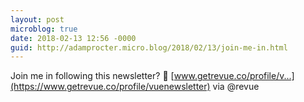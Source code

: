 ```yaml
---
layout: post
microblog: true
date: 2018-02-13 12:56 -0000
guid: http://adamprocter.micro.blog/2018/02/13/join-me-in.html
---
```

Join me in following this newsletter? 👀  [www.getrevue.co/profile/v...](https://www.getrevue.co/profile/vuenewsletter) via @revue 

